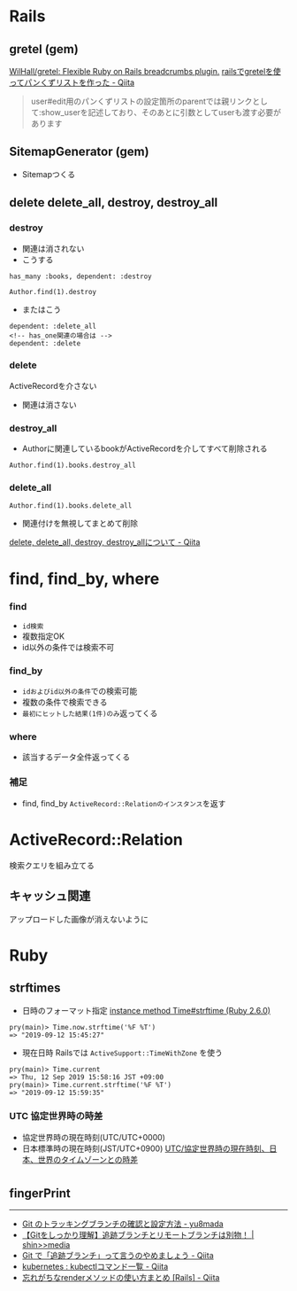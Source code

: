 # Rails
## gretel (gem)
[WilHall/gretel: Flexible Ruby on Rails breadcrumbs plugin.](https://github.com/WilHall/gretel)
[railsでgretelを使ってパンくずリストを作った - Qiita](https://qiita.com/you8/items/d2d37a745060b79c112f)
> user#edit用のパンくずリストの設定箇所のparentでは親リンクとして:show_userを記述しており、そのあとに引数としてuserも渡す必要があります

## SitemapGenerator (gem)
- Sitemapつくる

## delete delete_all, destroy, destroy_all
### destroy
- 関連は消されない
- こうする
```
has_many :books, dependent: :destroy
```
```
Author.find(1).destroy
```
- またはこう
```
dependent: :delete_all
<!-- has_one関連の場合は -->
dependent: :delete
```
### delete
ActiveRecordを介さない
- 関連は消さない

### destroy_all
- Authorに関連しているbookがActiveRecordを介してすべて削除される
```
Author.find(1).books.destroy_all
```

### delete_all
```
Author.find(1).books.delete_all
```
- 関連付けを無視してまとめて削除

[delete, delete_all, destroy, destroy_allについて - Qiita](https://qiita.com/kamelo151515/items/0fa7fb15a1d2c1e44db2#%E5%89%8D%E6%8F%90)


# find, find_by, where
### find
- `id検索`
- 複数指定OK
- id以外の条件では検索不可

### find_by
- `idおよびid以外の条件`での検索可能
- 複数の条件で検索できる
- `最初にヒットした結果(1件)のみ`返ってくる

### where
- 該当するデータ全件返ってくる

### 補足
- find, find_by
`ActiveRecord::Relationのインスタンス`を返す

# ActiveRecord::Relation
検索クエリを組み立てる


## キャッシュ関連
アップロードした画像が消えないように


# Ruby
## strftimes
- 日時のフォーマット指定
[instance method Time#strftime (Ruby 2.6.0)](https://docs.ruby-lang.org/ja/latest/method/Time/i/strftime.html)
```
pry(main)> Time.now.strftime('%F %T')
=> "2019-09-12 15:45:27"
```
- 現在日時
Railsでは `ActiveSupport::TimeWithZone` を使う
```
pry(main)> Time.current
=> Thu, 12 Sep 2019 15:58:16 JST +09:00
pry(main)> Time.current.strftime('%F %T')
=> "2019-09-12 15:59:35"
```

### UTC 協定世界時の時差
- 協定世界時の現在時刻(UTC/UTC+0000)
- 日本標準時の現在時刻(JST/UTC+0900)
[UTC/協定世界時の現在時刻、日本、世界のタイムゾーンとの時差](https://www.jisakeisan.com/timezone/utc/)


#

## fingerPrint




---
- [Git のトラッキングブランチの確認と設定方法 - yu8mada](https://yu8mada.com/2018/08/11/how-to-confirm-and-set-up-tracking-branches-in-git/)
- [【Gitをしっかり理解】追跡ブランチとリモートブランチは別物！ | shin>>media](https://shinmedia20.com/git-remote-tracking)
- [Git で「追跡ブランチ」って言うのやめましょう - Qiita](https://qiita.com/uasi/items/69368c17c79e99aaddbf)
- [kubernetes : kubectlコマンド一覧 - Qiita](https://qiita.com/suzukihi724/items/241f7241d297a2d4a55c)
- [忘れがちなrenderメソッドの使い方まとめ [Rails] - Qiita](https://qiita.com/hayashino/items/c2a4e7d3edbdcce3cd2a)
